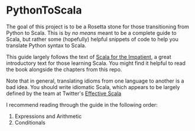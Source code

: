 PythonToScala
=============

The goal of this project is to be a Rosetta stone for those transitioning from Python to Scala. This is by *no means* meant to be a complete guide to Scala, but rather some (hopefully) helpful snippets of code to help you translate Python syntax to Scala.

This guide largely follows the text of [Scala for the Impatient](http://www.horstmann.com/scala/index.html), a great introductory text for those learning Scala. You might find it helpful to read the book alongside the chapters from this repo.

Note that in general, translating idioms from one language to another is a bad idea. You should write idiomatic Scala, which appears to be largely defined by the team at Twitter's [Effective Scala](http://twitter.github.io/effectivescala/)

I recommend reading through the guide in the following order:
1. Expressions and Arithmetic
2. Conditionals



